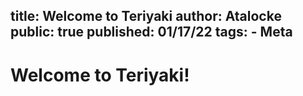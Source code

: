 title: Welcome to Teriyaki
author: Atalocke
public: true
published: 01/17/22
tags:
    - Meta
----

# Welcome to Teriyaki!